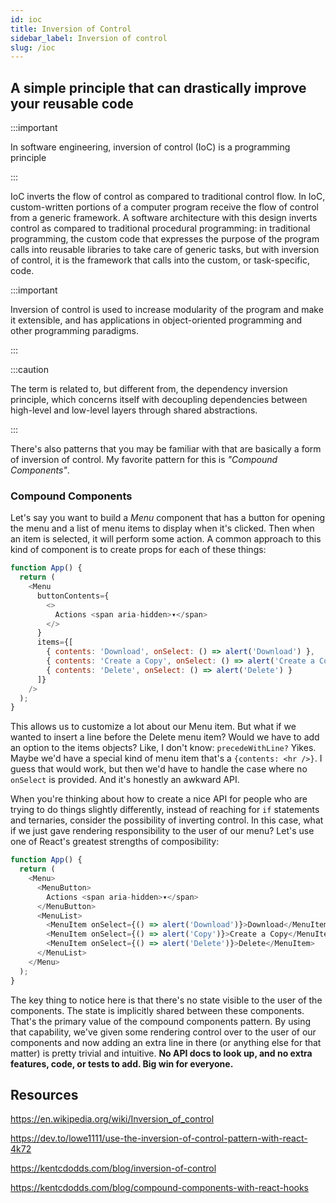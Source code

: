 ```yaml
---
id: ioc
title: Inversion of Control
sidebar_label: Inversion of control
slug: /ioc
---
```


## A simple principle that can drastically improve your reusable code

:::important

In software engineering, inversion of control (IoC) is a programming principle

:::

IoC inverts the flow of control as compared to traditional control flow. In IoC, custom-written portions of a computer program receive the flow of control from a generic framework. A software architecture with this design inverts control as compared to traditional procedural programming: in traditional programming, the custom code that expresses the purpose of the program calls into reusable libraries to take care of generic tasks, but with inversion of control, it is the framework that calls into the custom, or task-specific, code.

:::important

Inversion of control is used to increase modularity of the program and make it extensible, and has applications in object-oriented programming and other programming paradigms.

:::

:::caution

The term is related to, but different from, the dependency inversion principle, which concerns itself with decoupling dependencies between high-level and low-level layers through shared abstractions.

:::

There's also patterns that you may be familiar with that are basically a form of inversion of control. My favorite pattern for this is _"Compound Components"_.

### Compound Components

Let's say you want to build a _Menu_ component that has a button for opening the menu and a list of menu items to display when it's clicked. Then when an item is selected, it will perform some action. A common approach to this kind of component is to create props for each of these things:

```javascript
function App() {
  return (
    <Menu
      buttonContents={
        <>
          Actions <span aria-hidden>▾</span>
        </>
      }
      items={[
        { contents: 'Download', onSelect: () => alert('Download') },
        { contents: 'Create a Copy', onSelect: () => alert('Create a Copy') },
        { contents: 'Delete', onSelect: () => alert('Delete') }
      ]}
    />
  );
}
```

This allows us to customize a lot about our Menu item. But what if we wanted to insert a line before the Delete menu item? Would we have to add an option to the items objects? Like, I don't know: `precedeWithLine?` Yikes. Maybe we'd have a special kind of menu item that's a `{contents: <hr />}`. I guess that would work, but then we'd have to handle the case where no `onSelect` is provided. And it's honestly an awkward API.

When you're thinking about how to create a nice API for people who are trying to do things slightly differently, instead of reaching for `if` statements and ternaries, consider the possibility of inverting control. In this case, what if we just gave rendering responsibility to the user of our menu? Let's use one of React's greatest strengths of composibility:

```javascript
function App() {
  return (
    <Menu>
      <MenuButton>
        Actions <span aria-hidden>▾</span>
      </MenuButton>
      <MenuList>
        <MenuItem onSelect={() => alert('Download')}>Download</MenuItem>
        <MenuItem onSelect={() => alert('Copy')}>Create a Copy</MenuItem>
        <MenuItem onSelect={() => alert('Delete')}>Delete</MenuItem>
      </MenuList>
    </Menu>
  );
}
```

The key thing to notice here is that there's no state visible to the user of the components. The state is implicitly shared between these components. That's the primary value of the compound components pattern. By using that capability, we've given some rendering control over to the user of our components and now adding an extra line in there (or anything else for that matter) is pretty trivial and intuitive. **No API docs to look up, and no extra features, code, or tests to add. Big win for everyone.**

## Resources

https://en.wikipedia.org/wiki/Inversion_of_control

https://dev.to/lowe1111/use-the-inversion-of-control-pattern-with-react-4k72

https://kentcdodds.com/blog/inversion-of-control

https://kentcdodds.com/blog/compound-components-with-react-hooks
